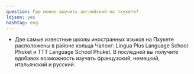 ```yaml
---
question: Где можно выучить английский на пхукете?
ldjson: yes
hashtag: eng
---
```


* Две самые известные школы иностранных языков на Пхукете расположены в районе кольца Чалонг: Lingua Plus Language School Phuket и TTT Language School Phuket. В последней вы получите вдобавок возможность изучать французский, немецкий, итальянский и русский.

